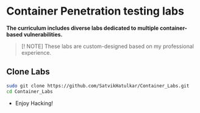 # Container Penetration testing labs

**The curriculum includes diverse labs dedicated to multiple container-based vulnerabilities.**
> [! NOTE]
> These labs are custom-designed based on my professional experience.

## Clone Labs
```bash
sudo git clone https://github.com/SatvikHatulkar/Container_Labs.git
cd Container_Labs
```

- Enjoy Hacking!